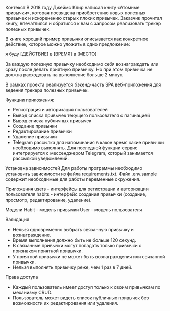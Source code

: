 Контекст
В 2018 году Джеймс Клир написал книгу «Атомные привычки», 
которая посвящена приобретению новых полезных привычек и искоренению старых плохих привычек. 
Заказчик прочитал книгу, впечатлился и обратился к вам с запросом реализовать трекер полезных привычек.

В книге хороший пример привычки описывается как конкретное действие, которое можно уложить в одно предложение:

я буду [ДЕЙСТВИЕ] в [ВРЕМЯ] в [МЕСТО]

За каждую полезную привычку необходимо себя вознаграждать или сразу после делать приятную привычку. 
Но при этом привычка не должна расходовать на выполнение больше 2 минут.

В рамках проекта реализуется бэкенд-часть SPA веб-приложения для ведения трекера полезных привычек.

Функции приложения:
- Регистрация и авторизация пользователей 
- Вывод списка привычек текущего пользователя с пагинацией 
- Вывод списка публичных привычек 
- Создание привычки 
- Редактирование привычки 
- Удаление привычки 
- Telegram рассылка для напоминания в какое время какие привычки необходимо выполнять. 
Для последней функции сервис интегрируется с мессенджером Telegram, который занимается рассылкой уведомлений. 

Установка зависимостей
Для работы программы необходимо установить зависимости из файла requirements.txt.
Файл .env.sample содержит необходимые для работы переменные окружения.

Приложения
users - интерфейсы для регистрации и авторизации пользователя
habits - интерфейс создания привычки (создание, просмотр, редактирование, удаление).

Модели
Habit - модель привычки
User - модель пользователя

Валидация
- Нельзя одновременно выбрать связанную привычку и вознаграждение.
- Время выполнения должно быть не больше 120 секунд.
- В связанные привычки могут попадать только привычки с признаком приятной привычки.
- У приятной привычки не может быть вознаграждения или связанной привычки.
- Нельзя выполнять привычку реже, чем 1 раз в 7 дней.

Права доступа
- Каждый пользователь имеет доступ только к своим привычкам по механизму CRUD.
- Пользователь может видеть список публичных привычек без возможности их редактирования или удаления.

